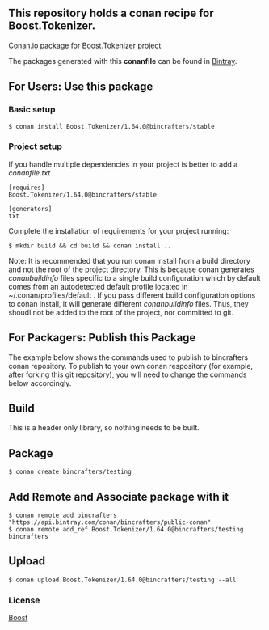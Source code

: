## This repository holds a conan recipe for Boost.Tokenizer.

[Conan.io](https://conan.io) package for [Boost.Tokenizer](https://github.com/Boostorg/Tokenizer) project

The packages generated with this **conanfile** can be found in [Bintray](https://bintray.com/bincrafters/public-conan/Boost.Tokenizer%3Abincrafters).

## For Users: Use this package

### Basic setup

    $ conan install Boost.Tokenizer/1.64.0@bincrafters/stable

### Project setup

If you handle multiple dependencies in your project is better to add a *conanfile.txt*

    [requires]
    Boost.Tokenizer/1.64.0@bincrafters/stable

    [generators]
    txt

Complete the installation of requirements for your project running:</small></span>

    $ mkdir build && cd build && conan install ..
	
Note: It is recommended that you run conan install from a build directory and not the root of the project directory.  This is because conan generates *conanbuildinfo* files specific to a single build configuration which by default comes from an autodetected default profile located in ~/.conan/profiles/default .  If you pass different build configuration options to conan install, it will generate different *conanbuildinfo* files.  Thus, they shoudl not be added to the root of the project, nor committed to git. 

## For Packagers: Publish this Package

The example below shows the commands used to publish to bincrafters conan repository. To publish to your own conan respository (for example, after forking this git repository), you will need to change the commands below accordingly. 

## Build  

This is a header only library, so nothing needs to be built.

## Package 

    $ conan create bincrafters/testing
	
## Add Remote and Associate package with it

	$ conan remote add bincrafters "https://api.bintray.com/conan/bincrafters/public-conan"
	$ conan remote add_ref Boost.Tokenizer/1.64.0@bincrafters/testing bincrafters

## Upload

    $ conan upload Boost.Tokenizer/1.64.0@bincrafters/testing --all

### License
[Boost](LICENSE)
